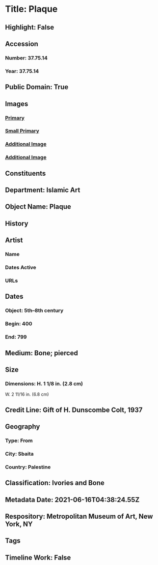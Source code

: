 # Title: Plaque
## Highlight: False
## Accession
### Number: 37.75.14
### Year: 37.75.14
## Public Domain: True
## Images
### [Primary](https://images.metmuseum.org/CRDImages/is/original/sf37-75-14z.jpg)
### [Small Primary](https://images.metmuseum.org/CRDImages/is/web-large/sf37-75-14z.jpg)
### [Additional Image](https://images.metmuseum.org/CRDImages/is/original/sf37-75-14a.jpg)
### [Additional Image](https://images.metmuseum.org/CRDImages/is/original/sf37-75-14b.jpg)
## Constituents
## Department: Islamic Art
## Object Name: Plaque
## History
## Artist
### Name
### Dates Active
### URLs
## Dates
### Object: 5th–8th century
### Begin: 400
### End: 799
## Medium: Bone; pierced
## Size
### Dimensions: H. 1 1/8 in. (2.8 cm) 
W.  2 11/16 in. (6.8 cm)
## Credit Line: Gift of H. Dunscombe Colt, 1937
## Geography
### Type: From
### City: Sbaita
### Country: Palestine
## Classification: Ivories and Bone
## Metadata Date: 2021-06-16T04:38:24.55Z
## Respository: Metropolitan Museum of Art, New York, NY
## Tags
## Timeline Work: False
